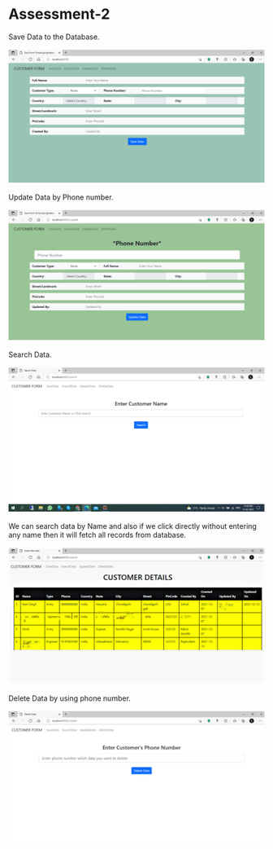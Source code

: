 # Assessment-2
Save Data to the Database.<br /><br />
![Save Form](/msd/src/main/resources/drawable/Save.png)<br /><br />
Update Data by Phone number.<br /><br />
![Update Form](/msd/src/main/resources/drawable/Update.png)<br /><br />
Search Data.<br /><br />
![Search Form](/msd/src/main/resources/drawable/Search.png)<br /><br />
We can search data by Name and also if we click directly without entering any name then it will fetch all records from database.<br /><br />
![Search All Data](/msd/src/main/resources/drawable/Search%20Result.png)<br /><br />
Delete Data by using phone number.<br /><br />
![Delete Form](/msd/src/main/resources/drawable/Delete.png)<br /><br />
